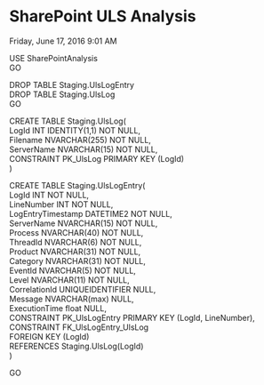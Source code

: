 ﻿# SharePoint ULS Analysis

Friday, June 17, 2016
9:01 AM

USE SharePointAnalysis\
GO

DROP TABLE Staging.UlsLogEntry\
DROP TABLE Staging.UlsLog\
GO

CREATE TABLE Staging.UlsLog(\
LogId INT IDENTITY(1,1) NOT NULL,\
Filename NVARCHAR(255) NOT NULL,\
ServerName NVARCHAR(15) NOT NULL,\
CONSTRAINT PK_UlsLog PRIMARY KEY (LogId)\
)

CREATE TABLE Staging.UlsLogEntry(\
LogId INT NOT NULL,\
LineNumber INT NOT NULL,\
LogEntryTimestamp DATETIME2 NOT NULL,\
ServerName NVARCHAR(15) NOT NULL,\
Process NVARCHAR(40) NOT NULL,\
ThreadId NVARCHAR(6) NOT NULL,\
Product NVARCHAR(31) NOT NULL,\
Category NVARCHAR(31) NOT NULL,\
EventId NVARCHAR(5) NOT NULL,\
Level NVARCHAR(11) NOT NULL,\
CorrelationId UNIQUEIDENTIFIER NULL,\
Message NVARCHAR(max) NULL,\
ExecutionTime float NULL,\
CONSTRAINT PK_UlsLogEntry PRIMARY KEY (LogId, LineNumber),\
CONSTRAINT FK_UlsLogEntry_UlsLog\
FOREIGN KEY (LogId)\
REFERENCES Staging.UlsLog(LogId)\
)

GO

